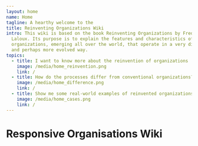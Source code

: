 ```yaml
---
layout: home
name: Home
tagline: A hearthy welcome to the
title: Reinventing Organizations Wiki
intro: This wiki is based on the book Reinventing Organizations by Frederic
  Laloux. Its purpose is to explain the features and characteristics of
  organizations, emerging all over the world, that operate in a very different
  and perhaps more evolved way.
topics:
  - title: I want to know more about the reinvention of organizations
    image: /media/home_reinvention.png
    link: /
  - title: How do the processes differ from conventional organizations?
    image: /media/home_difference.png
    link: /
  - title: Show me some real-world examples of reinvented organizations
    image: /media/home_cases.png
    link: /
---
```


# Responsive Organisations Wiki

